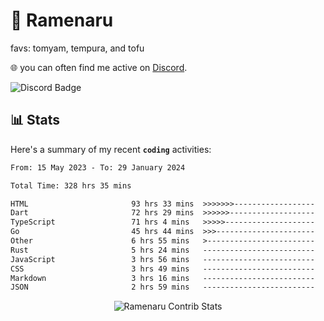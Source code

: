 # 🍜 Ramenaru
favs: tomyam, tempura, and tofu

🌐 you can often find me active on [Discord](https://discordapp.com/users/503291004200157185).

![Discord Badge](https://dcbadge.vercel.app/api/shield/503291004200157185)

## 📊 Stats

Here's a summary of my recent **`coding`** activities:

<!--START_SECTION:waka-->

```txt
From: 15 May 2023 - To: 29 January 2024

Total Time: 328 hrs 35 mins

HTML                       93 hrs 33 mins  >>>>>>>------------------   28.47 %
Dart                       72 hrs 29 mins  >>>>>>-------------------   22.06 %
TypeScript                 71 hrs 4 mins   >>>>>--------------------   21.63 %
Go                         45 hrs 44 mins  >>>----------------------   13.92 %
Other                      6 hrs 55 mins   >------------------------   02.11 %
Rust                       5 hrs 24 mins   -------------------------   01.65 %
JavaScript                 3 hrs 56 mins   -------------------------   01.20 %
CSS                        3 hrs 49 mins   -------------------------   01.16 %
Markdown                   3 hrs 16 mins   -------------------------   01.00 %
JSON                       2 hrs 59 mins   -------------------------   00.91 %
```

<!--END_SECTION:waka-->

<div style="text-align: center;">
   <img align="center" src="https://github-readme-streak-stats.herokuapp.com/?user=Ramenaru&theme=dark&card_width=520" alt="Ramenaru Contrib Stats" />
</div>

